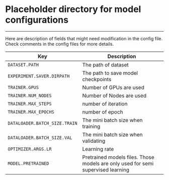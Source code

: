 # Placeholder directory for model configurations

***

Here are description of fields that might need modification in the config file. 
Check comments in the config files for more details. 


| Key      | Description |
| ----------- | ----------- |
|`DATASET.PATH`|The path of dataset|
|`EXPERIMENT.SAVER.DIRPATH`| The path to save model checkpoints |
|`TRAINER.GPUS`| Number of GPUs are used|
|`TRAINER.NUM_NODES`|Number of Nodes are used|
|`TRAINER.MAX_STEPS`|number of iteration|
|`TRAINER.MAX_EPOCHS`|number of epoch|
|`DATALOADER.BATCH_SIZE.TRAIN`| The mini batch size when training|
|`DATALOADER.BATCH_SIZE.VAL`| The mini batch size when validating|
|`OPTIMIZER.ARGS.LR`|Learning rate|
|`MODEL.PRETRAINED`| Pretrained models files. Those models are only used for semi supervised learning|
